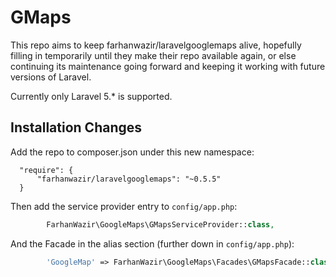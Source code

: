 # GMaps
This repo aims to keep farhanwazir/laravelgooglemaps alive, hopefully filling in temporarily until they make their repo
available again, or else continuing its maintenance going forward and keeping it working with future versions of
Laravel.

Currently only Laravel 5.* is supported.

## Installation Changes
Add the repo to composer.json under this new namespace:
```
  "require": {
      "farhanwazir/laravelgooglemaps": "~0.5.5"
  }
```

Then add the service provider entry to `config/app.php`:
```php
        FarhanWazir\GoogleMaps\GMapsServiceProvider::class,
```

And the Facade in the alias section (further down in `config/app.php`):
```php
        'GoogleMap' => FarhanWazir\GoogleMaps\Facades\GMapsFacade::class,
```

